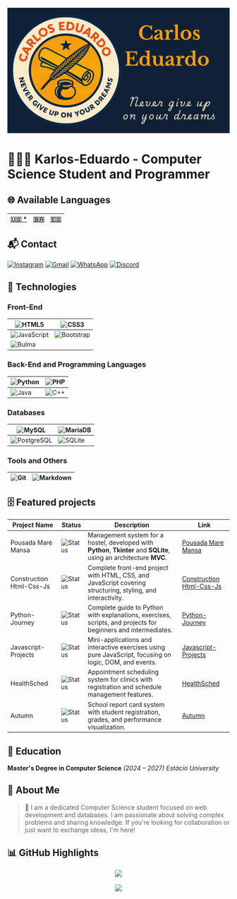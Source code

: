 ![BannerGit](./assets/BannerGit.png)

# 🧑🏼‍💻 Karlos-Eduardo - Computer Science Student and Programmer

## 🌐 Available Languages

| **[🇺🇸 *](https://github.com/Karlos-Eduardo-Mrqs/Karlos-Eduardo-Mrqs/blob/main/README.md)** | **[🇧🇷](https://github.com/Karlos-Eduardo-Mrqs/Karlos-Eduardo-Mrqs/blob/main/README-BR.md)** | **[🇪🇸](https://github.com/Karlos-Eduardo-Mrqs/Karlos-Eduardo-Mrqs/blob/main/README-ES.md)** |
|---|---|---|


## 📬 Contact

[![Instagram](https://img.shields.io/badge/Instagram-E4405F?style=for-the-badge&logo=instagram&logoColor=white)](https://www.instagram.com/karlosmrqsdev/)
[![Gmail](https://img.shields.io/badge/Gmail-D14836?style=for-the-badge&logo=gmail&logoColor=white)](mailto:cadumcarlos@gmail.com)
[![WhatsApp](https://img.shields.io/badge/WhatsApp-25D366?style=for-the-badge&logo=whatsapp&logoColor=white)](https://wa.me/5521979667744)
[![Discord](https://img.shields.io/badge/Discord-7289DA?style=for-the-badge&logo=discord&logoColor=white)](https://discord.com/users/carloseduardo080765)

## 📱 Technologies

### Front-End

| ![HTML5](https://img.shields.io/badge/HTML5-E34F26?style=for-the-badge&logo=html5&logoColor=white) | ![CSS3](https://img.shields.io/badge/CSS3-1572B6?style=for-the-badge&logo=css3&logoColor=white) |
| -------------------------------------------------------------------------------------------------- | ------------------------------------------------------------------------------------------------ |
| ![JavaScript](https://img.shields.io/badge/JavaScript-323330?style=for-the-badge&logo=javascript&logoColor=F7DF1E) | ![Bootstrap](https://img.shields.io/badge/Bootstrap-563D7C?style=for-the-badge&logo=bootstrap&logoColor=white) |
| ![Bulma](https://img.shields.io/badge/bulma-00D0B1?style=for-the-badge&logo=bulma&logoColor=white) | &nbsp; |

### Back-End and Programming Languages

| ![Python](https://img.shields.io/badge/Python-3776AB?style=for-the-badge&logo=python&logoColor=white) | ![PHP](https://img.shields.io/badge/PHP-777BB4?style=for-the-badge&logo=php&logoColor=white) |
| ------------------------------------------------------------------------------------------------------- | ------------------------------------------------------------------------------------------------------ |
| ![Java](https://img.shields.io/badge/Java-ED8B00?style=for-the-badge&logo=openjdk&logoColor=white) | ![C++](https://img.shields.io/badge/C%2B%2B-00599C?style=for-the-badge&logo=c%2B%2B&logoColor=white) |

### Databases

| ![MySQL](https://img.shields.io/badge/MySQL-005C84?style=for-the-badge&logo=mysql&logoColor=white) | ![MariaDB](https://img.shields.io/badge/MariaDB-003545?style=for-the-badge&logo=mariadb&logoColor=white) |
| ---------------------------------------------------------------------------------------------------- | -------------------------------------------------------------------------------------------------------- |
| ![PostgreSQL](https://img.shields.io/badge/PostgreSQL-316192?style=for-the-badge&logo=postgresql&logoColor=white) | ![SQLite](https://img.shields.io/badge/sqlite-%2307405e.svg?style=for-the-badge&logo=sqlite&logoColor=white) |

### Tools and Others

| ![Git](https://img.shields.io/badge/Git-F05032?style=for-the-badge&logo=git&logoColor=white) | ![Markdown](https://img.shields.io/badge/Markdown-000000?style=for-the-badge&logo=markdown&logoColor=white) |
|---------------------------------------------------------------------------------------------------- | -------------------------------------------------------------------------------------------------------- |

## 🗄️ Featured projects

| Project Name             | Status                                                              | Description                                                                                                   | Link                                                                                                |
| ------------------------ | ------------------------------------------------------------------- | ------------------------------------------------------------------------------------------------------------- | --------------------------------------------------------------------------------------------------- |
| Pousada Maré Mansa                   | ![Status](https://img.shields.io/badge/status-concluided-green)   | Management system for a hostel, developed with **Python**, **Tkinter** and **SQLite**, using an architecture **MVC**.| [Pousada Mare Mansa](https://github.com/Karlos-Eduardo-Mrqs/Pousada-Mare-Mansa)
| Construction Html-Css-Js | ![Status](https://img.shields.io/badge/status-in%20progress-yellow) | Complete front-end project with HTML, CSS, and JavaScript covering structuring, styling, and interactivity.   | [Construction Html-Css-Js](https://github.com/Karlos-Eduardo-Mrqs/Construction-Html-Css-Javascript) |
| Python-Journey           | ![Status](https://img.shields.io/badge/status-in%20progress-yellow) | Complete guide to Python with explanations, exercises, scripts, and projects for beginners and intermediates. | [Python-Journey](https://github.com/Karlos-Eduardo-Mrqs/Python-Journey)                             |
| Javascript-Projects      | ![Status](https://img.shields.io/badge/status-maintenance-blue)     | Mini-applications and interactive exercises using pure JavaScript, focusing on logic, DOM, and events.        | [Javascript-Projects](https://github.com/Karlos-Eduardo-Mrqs/Javascript-Projects)                   |
| HealthSched              | ![Status](https://img.shields.io/badge/status-maintenance-blue)     | Appointment scheduling system for clinics with registration and schedule management features.                 | [HealthSched](https://github.com/Karlos-Eduardo-Mrqs/Scheduling_Project-HealthSched)                |
| Autumn                   | ![Status](https://img.shields.io/badge/status-archived-lightgrey)   | School report card system with student registration, grades, and performance visualization.                   | [Autumn](https://github.com/Karlos-Eduardo-Mrqs/Bulletin_Project)

## 📘 Education

**Master's Degree in Computer Science** *(2024 – 2027)*  *Estácio University*

## 📝 About Me

> 🚀 I am a dedicated Computer Science student focused on web development and databases. I am passionate about solving complex problems and sharing knowledge. If you're looking for collaboration or just want to exchange ideas, I'm here!

## 📊 GitHub Highlights

<p align="center">
  <img height="180em" src="https://github-readme-stats.vercel.app/api?username=Karlos-Eduardo-Mrqs&show_icons=true&theme=blue-green" />
</p>

<p align="center">
  <img src="https://github-profile-trophy.vercel.app/?username=Karlos-Eduardo-Mrqs&theme=blue-green&column=4" />
</p>
